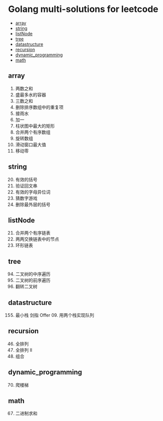 # Golang multi-solutions for leetcode

* [array](#array)
* [string](#string)
* [listNode](#listNode)
* [tree](#tree)
* [datastructure](#datastructure)
* [recursion](#recursion)
* [dynamic_programming](#dynamic-programming)
* [math](#math)

## array
1. 两数之和
11. 盛最多水的容器
15. 三数之和
26. 删除排序数组中的重复项
42. 接雨水
66. 加一
84. 柱状图中最大的矩形
88. 合并两个有序数组
189. 旋转数组
239. 滑动窗口最大值
283. 移动零

## string
20. 有效的括号
125. 验证回文串
242. 有效的字母异位词
299. 猜数字游戏
1021. 删除最外层的括号

## listNode
21. 合并两个有序链表
24. 两两交换链表中的节点
141. 环形链表

## tree
94. 二叉树的中序遍历
144. 二叉树的前序遍历
266. 翻转二叉树

## datastructure
155. 最小栈
剑指 Offer 09. 用两个栈实现队列

## recursion
46. 全排列
47. 全排列 II
77. 组合

## dynamic_programming
70. 爬楼梯

## math
67. 二进制求和
